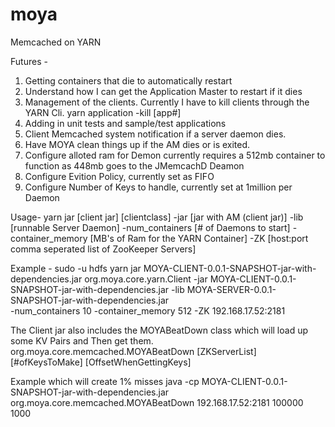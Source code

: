 moya
====

Memcached on YARN


Futures -
1.	Getting containers that die to automatically restart
2.	Understand how I can get the Application Master to restart if it dies
3.	Management of the clients. Currently I have to kill clients through the YARN Cli. 
      yarn application -kill [app#] 
4.	Adding in unit tests and sample/test applications 
5.	Client Memcached system notification if a server daemon dies. 
6.	Have MOYA clean things up if the AM dies or is exited. 
7. Configure alloted ram for Demon currently requires a 512mb container to function as 448mb goes to the JMemcachD Deamon
8. Configure Evition Policy, currently set as FIFO
9. Configure Number of Keys to handle, currently set at 1million per Daemon



Usage-
yarn jar [client jar] [clientclass] -jar [jar with AM (client jar)] -lib [runnable Server Daemon] 
-num_containers [# of Daemons to start] -container_memory [MB's of Ram for the YARN Container] 
-ZK [host:port comma seperated list of ZooKeeper Servers]

Example - 
sudo -u hdfs 
yarn jar MOYA-CLIENT-0.0.1-SNAPSHOT-jar-with-dependencies.jar org.moya.core.yarn.Client 
-jar MOYA-CLIENT-0.0.1-SNAPSHOT-jar-with-dependencies.jar 
-lib MOYA-SERVER-0.0.1-SNAPSHOT-jar-with-dependencies.jar  
-num_containers 10 
-container_memory 512 
-ZK 192.168.17.52:2181


The Client jar also includes the MOYABeatDown class which will load up some KV Pairs and Then get them. 
org.moya.core.memcached.MOYABeatDown [ZKServerList] [#ofKeysToMake] [OffsetWhenGettingKeys]

Example which will create 1% misses
java -cp MOYA-CLIENT-0.0.1-SNAPSHOT-jar-with-dependencies.jar org.moya.core.memcached.MOYABeatDown 192.168.17.52:2181 100000 1000

